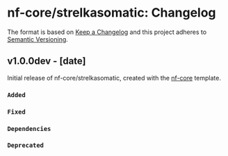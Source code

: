 # nf-core/strelkasomatic: Changelog

The format is based on [Keep a Changelog](https://keepachangelog.com/en/1.0.0/)
and this project adheres to [Semantic Versioning](https://semver.org/spec/v2.0.0.html).

## v1.0.0dev - [date]

Initial release of nf-core/strelkasomatic, created with the [nf-core](https://nf-co.re/) template.

### `Added`

### `Fixed`

### `Dependencies`

### `Deprecated`
